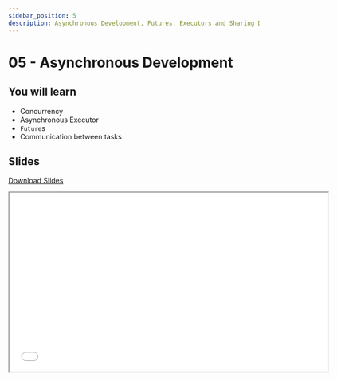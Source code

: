 ```yaml
---
sidebar_position: 5
description: Asynchronous Development, Futures, Executors and Sharing Data between Tasks
---
```


# 05 - Asynchronous Development

## You will learn

- Concurrency
- Asynchronous Executor
- `Future`s
- Communication between tasks

## Slides

[Download Slides](/slides/acs_cc/05/pm_cc-05.pdf)

<iframe src="/slides/acs_cc/05" width="640" height="360"></iframe>
